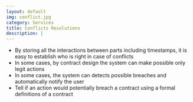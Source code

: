 ```yaml
---
layout: default
img: conflict.jpg
category: Services
title: Conflicts Resolutions 
description: |
---
```

- By storing all the interactions between parts including timestamps, it is easy to establish who is right in case of conflicts 
- In some cases, by contract design the system can make possible only legit actions
- In some cases, the system can detects possible breaches and automatically notify the user
- Tell if an action would potentially breach a contract using a formal definitions of a contract

